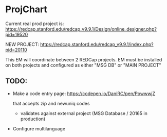 # ProjChart
Current real prod project is:
https://redcap.stanford.edu/redcap_v9.9.1/Design/online_designer.php?pid=19520


NEW PROJECT:
https://redcap.stanford.edu/redcap_v9.9.1/index.php?pid=20110

This EM will coordinate between 2 REDCap projects.  EM must be installed on both projects and configured as either "MSG DB" or "MAIN PROJECT"


## TODO:

- Make a code entry page:
    https://codepen.io/DaniRC/pen/PowwwjZ

    that accepts zip and newuniq codes
    - validates against external project (MSG Database / 20165 in production)


- Configure multilanguage

